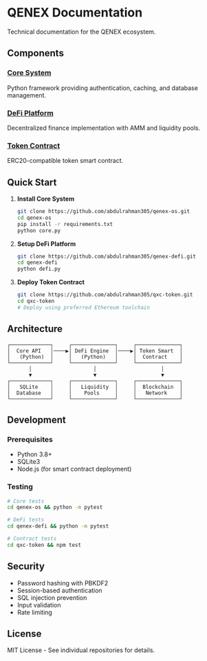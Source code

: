 # QENEX Documentation

Technical documentation for the QENEX ecosystem.

## Components

### [Core System](./core.md)
Python framework providing authentication, caching, and database management.

### [DeFi Platform](./defi.md)
Decentralized finance implementation with AMM and liquidity pools.

### [Token Contract](./token.md)
ERC20-compatible token smart contract.

## Quick Start

1. **Install Core System**
   ```bash
   git clone https://github.com/abdulrahman305/qenex-os.git
   cd qenex-os
   pip install -r requirements.txt
   python core.py
   ```

2. **Setup DeFi Platform**
   ```bash
   git clone https://github.com/abdulrahman305/qenex-defi.git
   cd qenex-defi
   python defi.py
   ```

3. **Deploy Token Contract**
   ```bash
   git clone https://github.com/abdulrahman305/qxc-token.git
   cd qxc-token
   # Deploy using preferred Ethereum toolchain
   ```

## Architecture

```
┌─────────────┐     ┌──────────────┐     ┌──────────────┐
│  Core API   │────▶│ DeFi Engine  │────▶│ Token Smart  │
│   (Python)  │     │   (Python)   │     │  Contract    │
└─────────────┘     └──────────────┘     └──────────────┘
       │                    │                     │
       ▼                    ▼                     ▼
┌─────────────┐     ┌──────────────┐     ┌──────────────┐
│   SQLite    │     │   Liquidity  │     │  Blockchain  │
│  Database   │     │    Pools     │     │   Network    │
└─────────────┘     └──────────────┘     └──────────────┘
```

## Development

### Prerequisites
- Python 3.8+
- SQLite3
- Node.js (for smart contract deployment)

### Testing
```bash
# Core tests
cd qenex-os && python -m pytest

# DeFi tests  
cd qenex-defi && python -m pytest

# Contract tests
cd qxc-token && npm test
```

## Security

- Password hashing with PBKDF2
- Session-based authentication
- SQL injection prevention
- Input validation
- Rate limiting

## License

MIT License - See individual repositories for details.